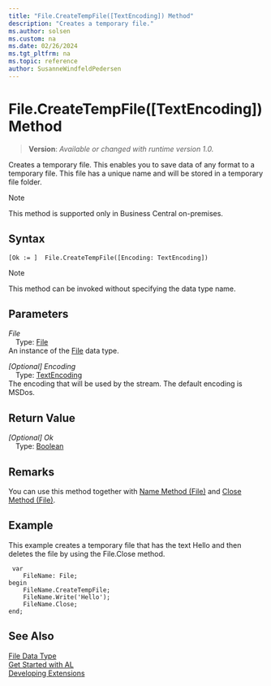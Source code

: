 ```yaml
---
title: "File.CreateTempFile([TextEncoding]) Method"
description: "Creates a temporary file."
ms.author: solsen
ms.custom: na
ms.date: 02/26/2024
ms.tgt_pltfrm: na
ms.topic: reference
author: SusanneWindfeldPedersen
---
```

[//]: # (START>DO_NOT_EDIT)
[//]: # (IMPORTANT:Do not edit any of the content between here and the END>DO_NOT_EDIT.)
[//]: # (Any modifications should be made in the .xml files in the ModernDev repo.)
# File.CreateTempFile([TextEncoding]) Method
> **Version**: _Available or changed with runtime version 1.0._

Creates a temporary file. This enables you to save data of any format to a temporary file. This file has a unique name and will be stored in a temporary file folder.

> [!NOTE]
> This method is supported only in Business Central on-premises.

## Syntax
```AL
[Ok := ]  File.CreateTempFile([Encoding: TextEncoding])
```
> [!NOTE]
> This method can be invoked without specifying the data type name.
## Parameters
*File*  
&emsp;Type: [File](file-data-type.md)  
An instance of the [File](file-data-type.md) data type.  

*[Optional] Encoding*  
&emsp;Type: [TextEncoding](../textencoding/textencoding-option.md)  
The encoding that will be used by the stream. The default encoding is MSDos.  


## Return Value
*[Optional] Ok*  
&emsp;Type: [Boolean](../boolean/boolean-data-type.md)  



[//]: # (IMPORTANT: END>DO_NOT_EDIT)

## Remarks

You can use this method together with [Name Method \(File\)](../../methods-auto/file/file-name-method.md) and [Close Method \(File\)](../../methods-auto/file/file-close-method.md).  
  
## Example  

This example creates a temporary file that has the text Hello and then deletes the file by using the File.Close method.

```al
 var
    FileName: File;
begin
    FileName.CreateTempFile;  
    FileName.Write('Hello');  
    FileName.Close; 
end;
```  
  
## See Also
[File Data Type](file-data-type.md)  
[Get Started with AL](../../devenv-get-started.md)  
[Developing Extensions](../../devenv-dev-overview.md)